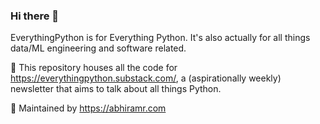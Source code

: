 ### Hi there 👋

EverythingPython is for Everything Python. It's also actually for all things data/ML engineering and software related.

💬 This repository houses all the code for https://everythingpython.substack.com/, a (aspirationally weekly) newsletter that aims to talk about all things Python.

🌱 Maintained by https://abhiramr.com

<!--
**everythingpython/everythingpython** is a ✨ _special_ ✨ repository because its `README.md` (this file) appears on your GitHub profile.

Here are some ideas to get you started:

- 🔭 I’m currently working on ...
- 🌱 I’m currently learning ...
- 👯 I’m looking to collaborate on ...
- 🤔 I’m looking for help with ...
- 💬 Ask me about ...
- 📫 How to reach me: ...
- 😄 Pronouns: ...
- ⚡ Fun fact: ...
-->
